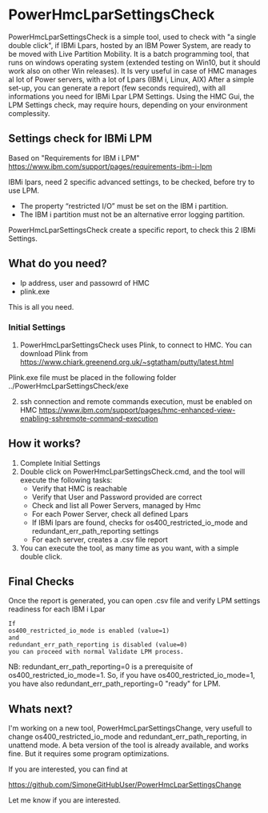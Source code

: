# PowerHmcLparSettingsCheck
PowerHmcLparSettingsCheck is a simple tool, used to check with "a single double click", if IBMi Lpars, hosted by an IBM Power System, are ready to be moved with Live Partition Mobility.
It is a batch programming tool, that runs on windows operating system (extended testing on Win10, but it should work also on other Win releases).
It Is very useful in case of HMC manages al lot of Power servers, with a lot of Lpars (IBM i, Linux, AIX)
After a simple set-up, you can generate a report (few seconds required), with all informations you need for IBMi Lpar LPM Settings. Using the HMC Gui, the LPM Settings check, may require hours, depending on your environment complessity. 

## Settings check for IBMi LPM
Based on "Requirements for IBM i LPM" 
https://www.ibm.com/support/pages/requirements-ibm-i-lpm

IBMi lpars, need 2 specific advanced settings, to be checked, before try to use LPM. 

* The property “restricted I/O” must be set on the IBM i partition.
* The IBM i partition must not be an alternative error logging partition.

PowerHmcLparSettingsCheck create a specific report, to check this 2 IBMi Settings.

## What do you need?
* Ip address, user and passowrd of HMC
* plink.exe

This is all you need. 

### Initial Settings
1)  PowerHmcLparSettingsCheck uses Plink, to connect to HMC. You can download Plink from 
 https://www.chiark.greenend.org.uk/~sgtatham/putty/latest.html

Plink.exe file must be placed in the following folder
../PowerHmcLparSettingsCheck/exe

2) ssh connection and remote commands execution, must be enabled on HMC
https://www.ibm.com/support/pages/hmc-enhanced-view-enabling-sshremote-command-execution

## How it works?
1) Complete Initial Settings
2) Double click on PowerHmcLparSettingsCheck.cmd, and the tool will execute the following tasks:
    * Verify that HMC is reachable
    * Verify that User and Password provided are correct
    * Check and list all Power Servers, managed by Hmc
    * For each Power Server, check all defined Lpars
    * If IBMi lpars are found, checks for os400_restricted_io_mode and redundant_err_path_reporting settings
    * For each server, creates a .csv file report
3) You can execute the tool, as many time as you want, with a simple double click.  

## Final Checks
Once the report is generated, you can open .csv file and verify LPM settings readiness for each IBM i Lpar
    
    If 
    os400_restricted_io_mode is enabled (value=1) 
    and 
    redundant_err_path_reporting is disabled (value=0)
    you can proceed with normal Validate LPM process.

NB: redundant_err_path_reporting=0 is a prerequisite of os400_restricted_io_mode=1. So, if you have os400_restricted_io_mode=1, you have also redundant_err_path_reporting=0 "ready" for LPM.

## Whats next?
I'm working on a new tool, PowerHmcLparSettingsChange, very usefull to change os400_restricted_io_mode and redundant_err_path_reporting, in unattend mode.
A beta version of the tool is already available, and works fine. But it requires some program optimizations.

If you are interested, you can find at

https://github.com/SimoneGitHubUser/PowerHmcLparSettingsChange

Let me know if you are interested.



